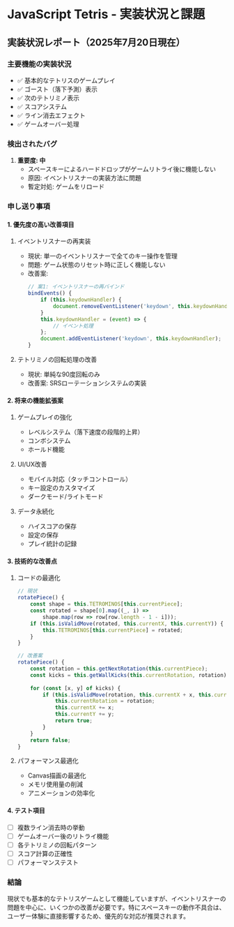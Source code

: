 # JavaScript Tetris - 実装状況と課題

## 実装状況レポート（2025年7月20日現在）

### 主要機能の実装状況
- ✅ 基本的なテトリスのゲームプレイ
- ✅ ゴースト（落下予測）表示
- ✅ 次のテトリミノ表示
- ✅ スコアシステム
- ✅ ライン消去エフェクト
- ✅ ゲームオーバー処理

### 検出されたバグ
1. **重要度: 中**
   - スペースキーによるハードドロップがゲームリトライ後に機能しない
   - 原因: イベントリスナーの実装方法に問題
   - 暫定対処: ゲームをリロード

### 申し送り事項

#### 1. 優先度の高い改善項目
1. イベントリスナーの再実装
   - 現状: 単一のイベントリスナーで全てのキー操作を管理
   - 問題: ゲーム状態のリセット時に正しく機能しない
   - 改善案: 
     ```javascript
     // 案1: イベントリスナーの再バインド
     bindEvents() {
         if (this.keydownHandler) {
             document.removeEventListener('keydown', this.keydownHandler);
         }
         this.keydownHandler = (event) => {
             // イベント処理
         };
         document.addEventListener('keydown', this.keydownHandler);
     }
     ```

2. テトリミノの回転処理の改善
   - 現状: 単純な90度回転のみ
   - 改善案: SRSローテーションシステムの実装

#### 2. 将来の機能拡張案
1. ゲームプレイの強化
   - レベルシステム（落下速度の段階的上昇）
   - コンボシステム
   - ホールド機能

2. UI/UX改善
   - モバイル対応（タッチコントロール）
   - キー設定のカスタマイズ
   - ダークモード/ライトモード

3. データ永続化
   - ハイスコアの保存
   - 設定の保存
   - プレイ統計の記録

#### 3. 技術的な改善点
1. コードの最適化
   ```javascript
   // 現状
   rotatePiece() {
       const shape = this.TETROMINOS[this.currentPiece];
       const rotated = shape[0].map((_, i) => 
           shape.map(row => row[row.length - 1 - i]));
       if (this.isValidMove(rotated, this.currentX, this.currentY)) {
           this.TETROMINOS[this.currentPiece] = rotated;
       }
   }
   
   // 改善案
   rotatePiece() {
       const rotation = this.getNextRotation(this.currentPiece);
       const kicks = this.getWallKicks(this.currentRotation, rotation);
       
       for (const [x, y] of kicks) {
           if (this.isValidMove(rotation, this.currentX + x, this.currentY + y)) {
               this.currentRotation = rotation;
               this.currentX += x;
               this.currentY += y;
               return true;
           }
       }
       return false;
   }
   ```

2. パフォーマンス最適化
   - Canvas描画の最適化
   - メモリ使用量の削減
   - アニメーションの効率化

#### 4. テスト項目
- [ ] 複数ライン消去時の挙動
- [ ] ゲームオーバー後のリトライ機能
- [ ] 各テトリミノの回転パターン
- [ ] スコア計算の正確性
- [ ] パフォーマンステスト

### 結論
現状でも基本的なテトリスゲームとして機能していますが、イベントリスナーの問題を中心に、いくつかの改善が必要です。特にスペースキーの動作不具合は、ユーザー体験に直接影響するため、優先的な対応が推奨されます。
